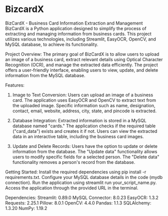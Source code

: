 # BizcardX
BizCardX - Business Card Information Extraction and Management
BizCardX is a Python application designed to simplify the process of extracting and managing information from business cards. This project utilizes various technologies, including Streamlit, EasyOCR, OpenCV, and MySQL database, to achieve its functionality.

Project Overview:
The primary goal of BizCardX is to allow users to upload an image of a business card, extract relevant details using Optical Character Recognition (OCR), and manage the extracted data efficiently. The project offers a user-friendly interface, enabling users to view, update, and delete information from the MySQL database.

Features:
1. Image to Text Conversion:
Users can upload an image of a business card.
The application uses EasyOCR and OpenCV to extract text from the uploaded image.
Specific information such as name, designation, contact, email, website, address, city, state, and pincode is extracted.

2. Database Integration:
Extracted information is stored in a MySQL database named "cards."
The application checks if the required table ("card_data") exists and creates it if not.
Users can view the extracted data in an interactive table, including the business card images.

3. Update and Delete Records:
Users have the option to update or delete information from the database.
The "Update data" functionality allows users to modify specific fields for a selected person.
The "Delete data" functionality removes a person's record from the database.

Getting Started:
Install the required dependencies using pip install -r requirements.txt.
Configure your MySQL database details in the code (mydb connection).
Run the application using streamlit run your_script_name.py.
Access the application through the provided URL in the terminal.

Dependencies:
Streamlit: 0.89.0
MySQL Connector: 8.0.23
EasyOCR: 1.3.2
Requests: 2.25.1
Pillow: 8.0.1
OpenCV: 4.4.0
Pandas: 1.1.3
SQLAlchemy: 1.3.20
NumPy: 1.19.2
